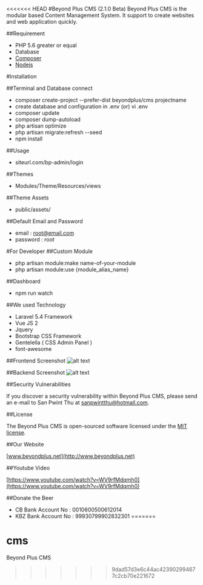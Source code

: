 <<<<<<< HEAD
#Beyond Plus CMS (2.1.0 Beta)
Beyond Plus CMS is the modular based Content Management System. It support to create websites and web application quickly. 

##Requirement

* PHP 5.6 greater or equal
* Database
* [Composer](https://getcomposer.org)
* [Nodejs](https://nodejs.org)

#Installation

##Terminal and Database connect

* composer create-project --prefer-dist beyondplus/cms projectname
* create database and configuration in .env (or) vi .env
* composer update
* composer dump-autoload
* php artisan optimize
* php artisan migrate:refresh --seed
* npm install

##Usage
* siteurl.com/bp-admin/login

##Themes
* Modules/Theme/Resources/views

##Theme Assets
* public/assets/

##Default Email and Password
* email 	: root@email.com
* password	: root

#For Developer
##Custom Module
* php artisan module:make name-of-your-module
* php artisan module:use {module_alias_name} 

##Dashboard
* npm run watch

##We used Technology
* Laravel 5.4 Framework
* Vue JS 2
* Jquery
* Bootstrap CSS Framework
* Gentelella ( CSS Admin Panel )
* font-awesome

##Frontend Screenshot
![alt text](https://github.com/BeyondPlusTrainingCentre/cms/raw/master/frontend.png "Front Screenshot")

##Backend Screenshot
![alt text](https://github.com/BeyondPlusTrainingCentre/cms/raw/master/backend.png "Backend Screenshot")

##Security Vulnerabilities

If you discover a security vulnerability within Beyond Plus CMS, please send an e-mail to San Pwint Thu at sanpwintthu@hotmail.com.

##License

The Beyond Plus CMS is open-sourced software licensed under the [MIT license](http://opensource.org/licenses/MIT).

##Our Website

[www.beyondplus.net](http://www.beyondplus.net)

##Youtube Video

[https://www.youtube.com/watch?v=WV9rfMdqmh0](https://www.youtube.com/watch?v=WV9rfMdqmh0)

##Donate the Beer

* CB Bank Account No  : 0010600500612014
* KBZ Bank Account No : 99930799902832301
=======
# cms
Beyond Plus CMS
>>>>>>> 9dad57d3e6c44ac423902994677c2cb70e221672
